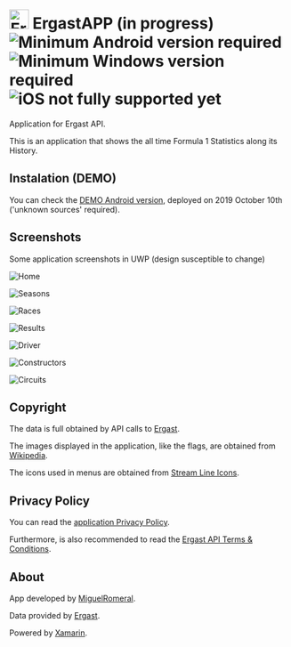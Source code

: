 # <img alt='ErgastAPP' src='https://raw.githubusercontent.com/miguelromeral/ErgastAPP/master/ErgastAPP/ErgastAPP/ErgastApp.ico' height="35" width="auto" /> ErgastAPP (in progress) ![Minimum Android version required](https://img.shields.io/badge/android-5.0-green) ![Minimum Windows version required](https://img.shields.io/badge/Windows-16299-green) ![iOS not fully supported yet](https://img.shields.io/badge/iOS-7-red)

Application for Ergast API.

This is an application that shows the all time Formula 1 Statistics along its History.

## Instalation (DEMO)

You can check the [DEMO Android version](https://github.com/miguelromeral/ErgastAPP/blob/master/es.miguelromeral.f1stats.apk?raw=true), deployed on 2019 October 10th ('unknown sources' required).

## Screenshots

Some application screenshots in UWP (design susceptible to change)

![Home](https://github.com/miguelromeral/ErgastAPP/blob/master/Screenshots/Home.png)

![Seasons](https://github.com/miguelromeral/ErgastAPP/blob/master/Screenshots/Seasons.png)

![Races](https://github.com/miguelromeral/ErgastAPP/blob/master/Screenshots/Races.png)

![Results](https://github.com/miguelromeral/ErgastAPP/blob/master/Screenshots/Results.png)

![Driver](https://github.com/miguelromeral/ErgastAPP/blob/master/Screenshots/Driver.png)

![Constructors](https://github.com/miguelromeral/ErgastAPP/blob/master/Screenshots/Constructors.png)

![Circuits](https://github.com/miguelromeral/ErgastAPP/blob/master/Screenshots/Circuits.png)

## Copyright

The data is full obtained by API calls to [Ergast](https://ergast.com/mrd/).

The images displayed in the application, like the flags, are obtained from [Wikipedia](https://en.wikipedia.org/wiki/Main_Page).

The icons used in menus are obtained from [Stream Line Icons](https://app.streamlineicons.com/).

## Privacy Policy

You can read the [application Privacy Policy](https://github.com/miguelromeral/ErgastAPP/blob/master/PRIVACY-POLICY.md).

Furthermore, is also recommended to read the [Ergast API Terms & Conditions](https://ergast.com/mrd/terms/).

## About

App developed by [MiguelRomeral](https://www.linkedin.com/in/miguelromeral/).

Data provided by [Ergast](https://ergast.com/mrd/).

Powered by [Xamarin](https://dotnet.microsoft.com/apps/xamarin).

